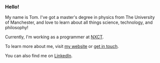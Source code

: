 ### Hello!

My name is Tom. I've got a master's degree in physics from The University of Manchester, and love to learn about all things science, technology, and philosophy!

Currently, I'm working as a programmer at [NXCT](https://nxct.ac.uk/).

To learn more about me, visit [my website](https://tjkuson.me/) or [get in touch](mailto:mail@tjkuson.me).

You can also find me on [LinkedIn](https://www.linkedin.com/in/tjkuson/).

